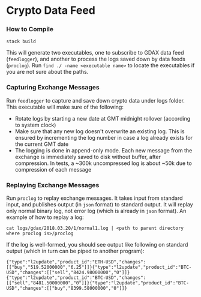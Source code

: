 # Crypto Data Feed

### How to Compile

```
stack build
```

This will generate two executables, one to subscribe to GDAX data feed (`feedlogger`), and another to process the logs saved down by data feeds (`proclog`). Run `find ./ -name <executable name>` to locate the executables if you are not sure about the paths.

### Capturing Exchange Messages
Run `feedlogger` to capture and save down crypto data under logs folder. This executable will make sure of the following:

* Rotate logs by starting a new date at GMT midnight rollover (according to system clock)
* Make sure that any new log doesn't overwrite an existing log. This is ensured by incrementing the log number in case a log already exists for the current GMT date
* The logging is done in append-only mode. Each new message from the exchange is immediately saved to disk without buffer, after compression. In tests, a ~300k uncompressed log is about ~50k due to compression of each message

### Replaying Exchange Messages

Run `proclog` to replay exchange messages. It takes input from standard input, and publishes output (in `json` format) to standard output. It will replay only normal binary log, not error log (which is already in `json` format). An example of how to replay a log:

```
cat logs/gdax/2018.03.20/1/normal1.log | <path to parent directory where proclog is>/proclog
```

If the log is well-formed, you should see output like following on standard output (which in turn can be piped to another program):

```
{"type":"l2update","product_id":"ETH-USD","changes":[["buy","519.52000000","6.25"]]}{"type":"l2update","product_id":"BTC-USD","changes":[["sell","8424.98000000","0"]]}{"type":"l2update","product_id":"BTC-USD","changes":[["sell","8481.50000000","0"]]}{"type":"l2update","product_id":"BTC-USD","changes":[["buy","8399.58000000","0"]]}
```

